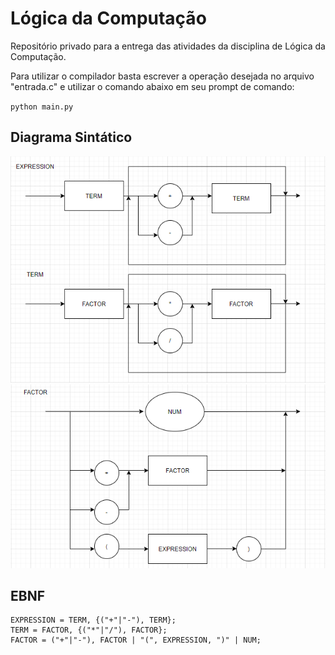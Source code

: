 # Lógica da Computação
Repositório privado para a entrega das atividades da disciplina de Lógica da Computação. 

Para utilizar o compilador basta escrever a operação desejada no arquivo "entrada.c" e utilizar o comando abaixo em seu prompt de comando:<br>

`python main.py`


## Diagrama Sintático
<img src="Imagens/diagrama_term_expression.png">
<img src="Imagens/diagrama_factor.png">

## EBNF
```
EXPRESSION = TERM, {("+"|"-"), TERM};
TERM = FACTOR, {("*"|"/"), FACTOR};
FACTOR = ("+"|"-"), FACTOR | "(", EXPRESSION, ")" | NUM;
```
